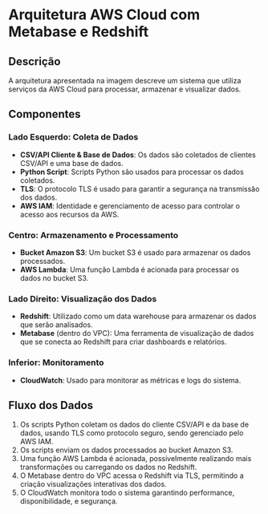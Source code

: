 # Arquitetura AWS Cloud com Metabase e Redshift

## Descrição
A arquitetura apresentada na imagem descreve um sistema que utiliza serviços da AWS Cloud para processar, armazenar e visualizar dados.

## Componentes

### Lado Esquerdo: Coleta de Dados
- **CSV/API Cliente & Base de Dados**: Os dados são coletados de clientes CSV/API e uma base de dados.
- **Python Script**: Scripts Python são usados para processar os dados coletados.
- **TLS**: O protocolo TLS é usado para garantir a segurança na transmissão dos dados.
- **AWS IAM**: Identidade e gerenciamento de acesso para controlar o acesso aos recursos da AWS.

### Centro: Armazenamento e Processamento
- **Bucket Amazon S3**: Um bucket S3 é usado para armazenar os dados processados.
- **AWS Lambda**: Uma função Lambda é acionada para processar os dados no bucket S3.

### Lado Direito: Visualização dos Dados
- **Redshift**: Utilizado como um data warehouse para armazenar os dados que serão analisados.
- **Metabase** (dentro do VPC): Uma ferramenta de visualização de dados que se conecta ao Redshift para criar dashboards e relatórios.

### Inferior: Monitoramento
- **CloudWatch**: Usado para monitorar as métricas e logs do sistema.

## Fluxo dos Dados
1. Os scripts Python coletam os dados do cliente CSV/API e da base de dados, usando TLS como protocolo seguro, sendo gerenciado pelo AWS IAM.
2. Os scripts enviam os dados processados ao bucket Amazon S3.
3. Uma função AWS Lambda é acionada, possivelmente realizando mais transformações ou carregando os dados no Redshift.
4. O Metabase dentro do VPC acessa o Redshift via TLS, permitindo a criação visualizações interativas dos dados.
5. O CloudWatch monitora todo o sistema garantindo performance, disponibilidade, e segurança.

